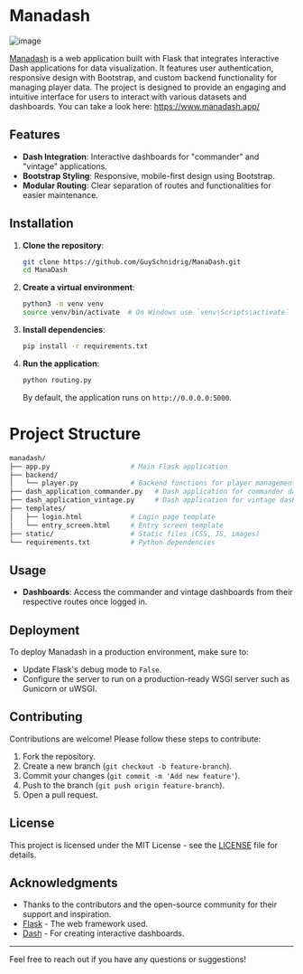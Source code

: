 # Manadash
 
![image](https://github.com/user-attachments/assets/fea1fc56-4efb-4e40-b72a-a68ebde8936f)


[Manadash](https://www.manadash.app/entry_screen) is a web application built with Flask that integrates interactive Dash applications for data visualization. It features user authentication, responsive design with Bootstrap, and custom backend functionality for managing player data. The project is designed to provide an engaging and intuitive interface for users to interact with various datasets and dashboards. You can take a look here: https://www.manadash.app/

## Features

- **Dash Integration**: Interactive dashboards for "commander" and "vintage" applications.
- **Bootstrap Styling**: Responsive, mobile-first design using Bootstrap.
- **Modular Routing**: Clear separation of routes and functionalities for easier maintenance.

## Installation

1. **Clone the repository**:
    ```bash
    git clone https://github.com/GuySchnidrig/ManaDash.git
    cd ManaDash
    ```

2. **Create a virtual environment**:
    ```bash
    python3 -m venv venv
    source venv/bin/activate  # On Windows use `venv\Scripts\activate`
    ```

3. **Install dependencies**:
    ```bash
    pip install -r requirements.txt
    ```

4. **Run the application**:
    ```bash
    python routing.py
    ```

    By default, the application runs on `http://0.0.0.0:5000`.

# Project Structure
```bash
manadash/
├── app.py                    # Main Flask application
├── backend/
│   └── player.py             # Backend functions for player management
├── dash_application_commander.py   # Dash application for commander dashboard
├── dash_application_vintage.py     # Dash application for vintage dashboard
├── templates/
│   ├── login.html            # Login page template
│   └── entry_screen.html     # Entry screen template
├── static/                   # Static files (CSS, JS, images)
└── requirements.txt          # Python dependencies

```
## Usage

- **Dashboards**: Access the commander and vintage dashboards from their respective routes once logged in.

## Deployment

To deploy Manadash in a production environment, make sure to:
- Update Flask's debug mode to `False`.
- Configure the server to run on a production-ready WSGI server such as Gunicorn or uWSGI.

## Contributing

Contributions are welcome! Please follow these steps to contribute:

1. Fork the repository.
2. Create a new branch (`git checkout -b feature-branch`).
3. Commit your changes (`git commit -m 'Add new feature'`).
4. Push to the branch (`git push origin feature-branch`).
5. Open a pull request.

## License

This project is licensed under the MIT License - see the [LICENSE](LICENSE) file for details.

## Acknowledgments

- Thanks to the contributors and the open-source community for their support and inspiration.
- [Flask](https://flask.palletsprojects.com/) - The web framework used.
- [Dash](https://dash.plotly.com/) - For creating interactive dashboards.

---

Feel free to reach out if you have any questions or suggestions!
